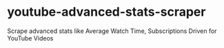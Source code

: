 # youtube-advanced-stats-scraper
Scrape advanced stats like Average Watch Time, Subscriptions Driven for YouTube Videos
